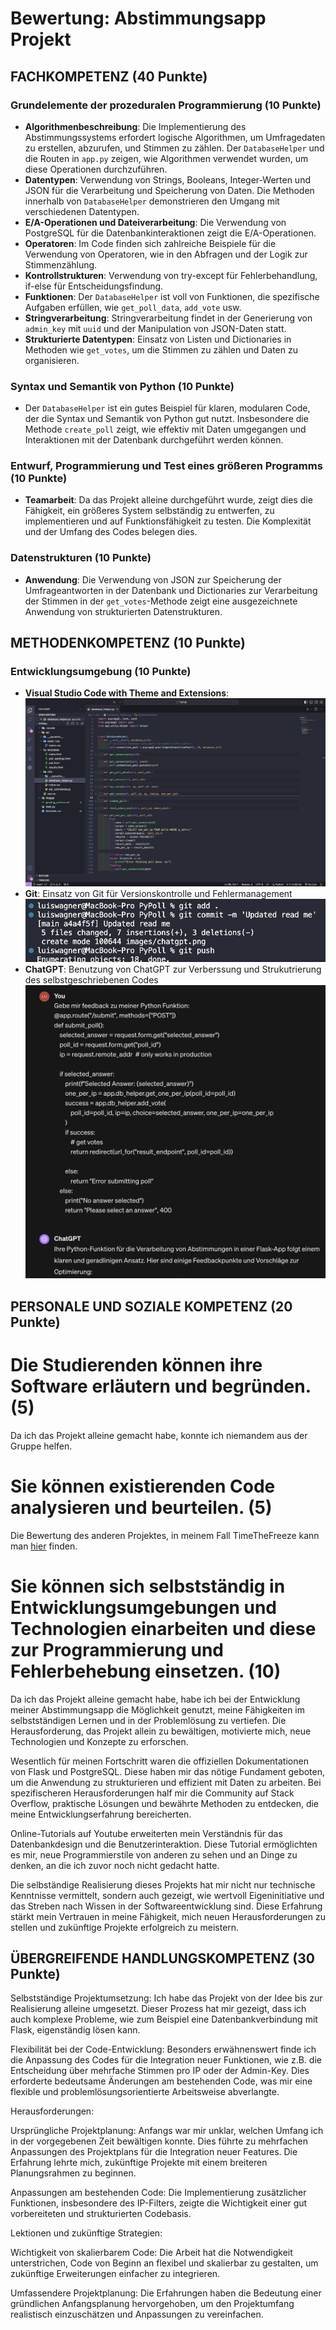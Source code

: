 
# Bewertung: Abstimmungsapp Projekt

## FACHKOMPETENZ (40 Punkte)

### Grundelemente der prozeduralen Programmierung (10 Punkte)
- **Algorithmenbeschreibung**: Die Implementierung des Abstimmungssystems erfordert logische Algorithmen, um Umfragedaten zu erstellen, abzurufen, und Stimmen zu zählen. Der `DatabaseHelper` und die Routen in `app.py` zeigen, wie Algorithmen verwendet wurden, um diese Operationen durchzuführen.
- **Datentypen**: Verwendung von Strings, Booleans, Integer-Werten und JSON für die Verarbeitung und Speicherung von Daten. Die Methoden innerhalb von `DatabaseHelper` demonstrieren den Umgang mit verschiedenen Datentypen.
- **E/A-Operationen und Dateiverarbeitung**: Die Verwendung von PostgreSQL für die Datenbankinteraktionen zeigt die E/A-Operationen. 
- **Operatoren**: Im Code finden sich zahlreiche Beispiele für die Verwendung von Operatoren, wie in den Abfragen und der Logik zur Stimmenzählung.
- **Kontrollstrukturen**: Verwendung von try-except für Fehlerbehandlung, if-else für Entscheidungsfindung.
- **Funktionen**: Der `DatabaseHelper` ist voll von Funktionen, die spezifische Aufgaben erfüllen, wie `get_poll_data`, `add_vote` usw.
- **Stringverarbeitung**: Stringverarbeitung findet in der Generierung von `admin_key` mit `uuid` und der Manipulation von JSON-Daten statt.
- **Strukturierte Datentypen**: Einsatz von Listen und Dictionaries in Methoden wie `get_votes`, um die Stimmen zu zählen und Daten zu organisieren.

### Syntax und Semantik von Python (10 Punkte)
- Der `DatabaseHelper` ist ein gutes Beispiel für klaren, modularen Code, der die Syntax und Semantik von Python gut nutzt. Insbesondere die Methode `create_poll` zeigt, wie effektiv mit Daten umgegangen und Interaktionen mit der Datenbank durchgeführt werden können.

### Entwurf, Programmierung und Test eines größeren Programms (10 Punkte)
- **Teamarbeit**: Da das Projekt alleine durchgeführt wurde, zeigt dies die Fähigkeit, ein größeres System selbständig zu entwerfen, zu implementieren und auf Funktionsfähigkeit zu testen. Die Komplexität und der Umfang des Codes belegen dies.

### Datenstrukturen (10 Punkte)
- **Anwendung**: Die Verwendung von JSON zur Speicherung der Umfrageantworten in der Datenbank und Dictionaries zur Verarbeitung der Stimmen in der `get_votes`-Methode zeigt eine ausgezeichnete Anwendung von strukturierten Datenstrukturen.

## METHODENKOMPETENZ (10 Punkte)

### Entwicklungsumgebung (10 Punkte)
- **Visual Studio Code with Theme and Extensions**: ![Visual Studio Code](https://github.com/LxisW/PyPoll/blob/main/images/vsc.png)
- **Git**: Einsatz von Git für Versionskontrolle und Fehlermanagement ![GIT](https://github.com/LxisW/PyPoll/blob/main/images/git.png) 
- **ChatGPT**: Benutzung von ChatGPT zur Verberssung und Strukutrierung des selbstgeschriebenen Codes ![ChatGPT](https://github.com/LxisW/PyPoll/blob/main/images/chatgpt.png)



## PERSONALE UND SOZIALE KOMPETENZ (20 Punkte)

# Die Studierenden können ihre Software erläutern und begründen. (5)
<!-- Jeder in der Gruppe: You have helped someone else and taught something to a fellow student (get a support message from one person) -->
Da ich das Projekt alleine gemacht habe, konnte ich niemandem aus der Gruppe helfen.

# Sie können existierenden Code analysieren und beurteilen. (5)
<!-- Pro Gruppe:You have critiqued another group project. Link to your critique here (another wiki page on your git) and link the project in the critique, use these evaluation criteria to critique the other project. Make sure they get a top grade after making the suggested changes -->
Die Bewertung des anderen Projektes, in meinem Fall TimeTheFreeze kann man [hier](https://github.com/LxisW/PyPoll/blob/main/grading_time_the_freeze.md) finden.

# Sie können sich selbstständig in Entwicklungsumgebungen und Technologien einarbeiten und diese zur Programmierung und Fehlerbehebung einsetzen. (10)
<!-- Which technology did you learn outside of the teacher given input -->
<!-- Did you or your group get help from someone in the classroom (get a support message here from the person who helped you) -->
Da ich das Projekt alleine gemacht habe, habe ich bei der Entwicklung meiner Abstimmungsapp die Möglichkeit genutzt, meine Fähigkeiten im selbstständigen Lernen und in der Problemlösung zu vertiefen. Die Herausforderung, das Projekt allein zu bewältigen, motivierte mich, neue Technologien und Konzepte zu erforschen.

Wesentlich für meinen Fortschritt waren die offiziellen Dokumentationen von Flask und PostgreSQL. Diese haben mir das nötige Fundament geboten, um die Anwendung zu strukturieren und effizient mit Daten zu arbeiten. Bei spezifischeren Herausforderungen half mir die Community auf Stack Overflow, praktische Lösungen und bewährte Methoden zu entdecken, die meine Entwicklungserfahrung bereicherten.

Online-Tutorials auf Youtube erweiterten mein Verständnis für das Datenbankdesign und die Benutzerinteraktion. Diese Tutorial ermöglichten es mir, neue Programmierstile von anderen zu sehen und an Dinge zu denken, an die ich zuvor noch nicht gedacht hatte.

Die selbständige Realisierung dieses Projekts hat mir nicht nur technische Kenntnisse vermittelt, sondern auch gezeigt, wie wertvoll Eigeninitiative und das Streben nach Wissen in der Softwareentwicklung sind. Diese Erfahrung stärkt mein Vertrauen in meine Fähigkeit, mich neuen Herausforderungen zu stellen und zukünftige Projekte erfolgreich zu meistern.

## ÜBERGREIFENDE HANDLUNGSKOMPETENZ (30 Punkte)
<!-- Which parts of your project are you proud of and why (describe, analyse, link) -->
<!-- Where were the problems with your implementation, timeline, functionality, team management (describe, analyse, reflect from past to future, link if relevant) -->
Selbstständige Projektumsetzung: Ich habe das Projekt von der Idee bis zur Realisierung alleine umgesetzt. Dieser Prozess hat mir gezeigt, dass ich auch komplexe Probleme, wie zum Beispiel eine Datenbankverbindung mit Flask, eigenständig lösen kann.

Flexibilität bei der Code-Entwicklung: Besonders erwähnenswert finde ich die Anpassung des Codes für die Integration neuer Funktionen, wie z.B. die Entscheidung über mehrfache Stimmen pro IP oder der Admin-Key. Dies erforderte bedeutsame Änderungen am bestehenden Code, was mir eine flexible und problemlösungsorientierte Arbeitsweise abverlangte.

Herausforderungen:

Ursprüngliche Projektplanung: Anfangs war mir unklar, welchen Umfang ich in der vorgegebenen Zeit bewältigen konnte. Dies führte zu mehrfachen Anpassungen des Projektplans für die Integration neuer Features. Die Erfahrung lehrte mich, zukünftige Projekte mit einem breiteren Planungsrahmen zu beginnen.

Anpassungen am bestehenden Code: Die Implementierung zusätzlicher Funktionen, insbesondere des IP-Filters, zeigte die Wichtigkeit einer gut vorbereiteten und strukturierten Codebasis.

Lektionen und zukünftige Strategien:

Wichtigkeit von skalierbarem Code: Die Arbeit hat die Notwendigkeit unterstrichen, Code von Beginn an flexibel und skalierbar zu gestalten, um zukünftige Erweiterungen einfacher zu integrieren.

Umfassendere Projektplanung: Die Erfahrungen haben die Bedeutung einer gründlichen Anfangsplanung hervorgehoben, um den Projektumfang realistisch einzuschätzen und Anpassungen zu vereinfachen.
